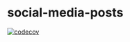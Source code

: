 # social-media-posts

[![codecov](https://codecov.io/gh/Petatron/social-media-posts-backend/graph/badge.svg?token=NQSZTckJmr)](https://codecov.io/gh/Petatron/social-media-posts-backend)